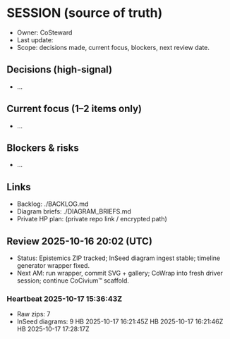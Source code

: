 # SESSION (source of truth)
- Owner: CoSteward
- Last update: <fill>
- Scope: decisions made, current focus, blockers, next review date.

## Decisions (high-signal)
- …

## Current focus (1–2 items only)
- …

## Blockers & risks
- …

## Links
- Backlog: ./BACKLOG.md
- Diagram briefs: ./DIAGRAM_BRIEFS.md
- Private HP plan: (private repo link / encrypted path)
## Review 2025-10-16 20:02 (UTC)
- Status: Epistemics ZIP tracked; InSeed diagram ingest stable; timeline generator wrapper fixed.
- Next AM: run wrapper, commit SVG + gallery; CoWrap into fresh driver session; continue CoCivium™ scaffold.
### Heartbeat 2025-10-17 15:36:43Z
- Raw zips: 7
- InSeed diagrams: 9
HB 2025-10-17 16:21:45Z
HB 2025-10-17 16:21:46Z
HB 2025-10-17 17:28:17Z
